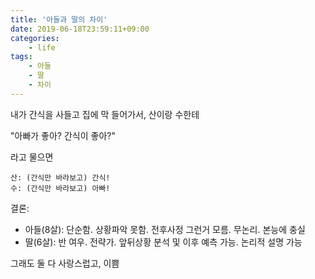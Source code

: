 ```yaml
---
title: '아들과 딸의 차이'
date: 2019-06-18T23:59:11+09:00
categories: 
    - life
tags: 
    - 아들
    - 딸
    - 차이
---
```


내가 간식을 사들고 집에 막 들어가서, 산이랑 수한테

"아빠가 좋아? 간식이 좋아?" 

라고 물으면

    산: (간식만 바라보고) 간식!
    수: (간식만 바라보고) 아빠!

결론: 

* 아들(8살): 단순함. 상황파악 못함. 전후사정 그런거 모름. 무논리. 본능에 충실
* 딸(6살): 반 여우. 전략가. 앞뒤상황 분석 및 이후 예측 가능. 논리적 설명 가능

그래도 둘 다 사랑스럽고, 이쁨